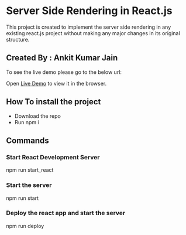 # Server Side Rendering in React.js

This project is created to implement the server side rendering in any existing react.js project without making any major changes in its original structure.

## Created By : Ankit Kumar Jain

To see the live demo please go to the below url:

Open [Live Demo](https://react-ssr-demo.herokuapp.com/) to view it in the browser.

## How To install the project
- Download the repo
- Run npm i 

## Commands
### Start React Development Server
npm run start_react

### Start the server
npm run start

### Deploy the react app and start the server
npm run deploy